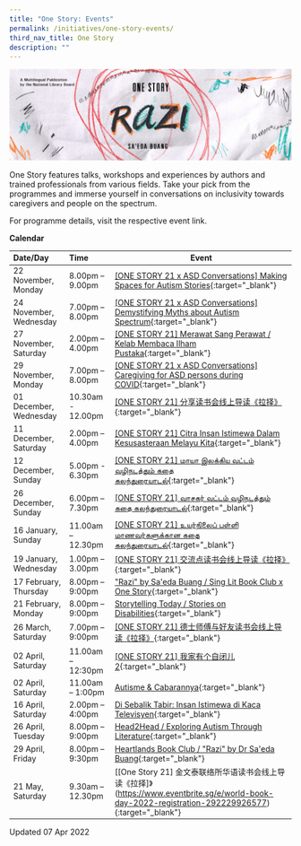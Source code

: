 ```yaml
---
title: "One Story: Events"
permalink: /initiatives/one-story-events/
third_nav_title: One Story
description: ""
---
```

![banner Razi](/images/one-story-razi/OS21%20Website%20Banner.jpg)

One Story features talks, workshops and experiences by authors and trained professionals from various fields. Take your pick from the programmes and immerse yourself in conversations on inclusivity towards caregivers and people on the spectrum.

For programme details, visit the respective event link. 


**Calendar**

| Date/Day                | Time             | Event                                                        |
| :---------------------- | :--------------- | ------------------------------------------------------------ |
| 22 November, Monday  | 8.00pm – 9.00pm        | [[ONE STORY 21 x ASD Conversations] Making Spaces for Autism Stories](https://www.eventbrite.sg/e/one-story-21-making-spaces-for-autism-stories-tickets-188136249587?aff=ebdssbonlinesearch){:target="_blank"} |
| 24 November, Wednesday     | 7.00pm – 8.00pm| [[ONE STORY 21 x ASD Conversations] Demystifying Myths about Autism Spectrum](https://www.eventbrite.sg/e/one-story-21-demystifying-myths-about-autism-spectrum-tickets-188137653787?aff=ebdssbonlinesearch){:target="_blank"} |
| 27 November, Saturday     | 2.00pm – 4.00pm        | [[ONE STORY 21] Merawat Sang Perawat / Kelab Membaca Ilham Pustaka](https://www.eventbrite.sg/e/one-story-21-merawat-sang-perawat-kelab-membaca-ilham-pustaka-registration-198137533697?aff=ebdssbonlinesearch){:target="_blank"} |
| 29 November, Monday  | 7.00pm – 8.00pm             | [[ONE STORY 21 x ASD Conversations] Caregiving for ASD persons during COVID](https://www.eventbrite.sg/e/one-story21-caregiving-for-asd-persons-during-covid-tickets-188138215467?aff=ebdssbonlinesearch){:target="_blank"} |
| 01 December, Wednesday  | 10.30am - 12.00pm     | [[ONE STORY 21] 分享读书会线上导读《拉择》](https://www.eventbrite.sg/e/one-story-21-registration-195984483867){:target="_blank"} |
| 11 December, Saturday  | 2.00pm – 4.00pm     | [[ONE STORY 21] Citra Insan Istimewa Dalam Kesusasteraan Melayu Kita](https://www.eventbrite.sg/e/one-story-21-citra-insan-istimewa-dalam-kesusasteraan-melayu-kita-registration-198150893657?aff=ebdssbonlinesearch){:target="_blank"} |
| 12 December, Sunday  | 5.00pm - 6.30pm   | [[ONE STORY 21] மாயா இலக்கிய வட்டம் வழிநடத்தும் கதை கலந்துரையாடல்](https://www.eventbrite.sg/e/one-story-21-tickets-198044515477?aff=ebdssbonlinesearch){:target="_blank"} |
| 26 December, Sunday  | 6.00pm – 7.30pm     | [[ONE STORY 21] வாசகர் வட்டம் வழிநடத்தும் கதை கலந்துரையாடல்](https://www.eventbrite.sg/e/one-story-21-tickets-198045337937?aff=ebdssbonlinesearch){:target="_blank"} |
| 16 January, Sunday    | 11.00am – 12.30pm   | [[ONE STORY 21] உயர்நிலைப் பள்ளி மாணவர்களுக்கான கதை கலந்துரையாடல்](https://www.eventbrite.sg/e/one-story-21-tickets-198075528237){:target="_blank"} |
| 19 January, Wednesday    | 1.00pm – 3.00pm        | [[ONE STORY 21] 交流点读书会线上导读《拉择》](https://www.eventbrite.sg/e/one-story-21-registration-195994975247){:target="_blank"} |
| 17 February, Thursday | 8.00pm – 9:00pm     | ["Razi" by Sa'eda Buang / Sing Lit Book Club x One Story](https://www.eventbrite.sg/e/razi-by-saeda-buang-sing-lit-book-club-x-one-story-registration-203655136997){:target="_blank"} |
| 21 February, Monday | 8.00pm – 9:00pm     | [Storytelling Today / Stories on Disabilities](https://www.eventbrite.sg/e/storytelling-today-stories-on-disabilities-registration-203656049727){:target="_blank"} |
| 26 March, Saturday | 7.00pm – 9:00pm     | [[ONE STORY 21] 德士师傅与好友读书会线上导读《拉择》](https://www.eventbrite.sg/e/one-story-21-registration-195999117637){:target="_blank"} |
| 02 April, Saturday | 11.00am – 12:30pm     | [[ONE STORY 21] 我家有个自闭儿 2](https://www.eventbrite.sg/e/one-story-21-2-registration-276315124977){:target="_blank"} |
| 02 April, Saturday | 11.00am – 1:00pm     | [Autisme & Cabarannya](https://www.eventbrite.sg/e/autisme-cabarannya-one-story-project-registration-292245412897){:target="_blank"} |
| 16 April, Saturday | 2.00pm – 4:00pm     | [Di Sebalik Tabir: Insan Istimewa di Kaca Televisyen](https://www.eventbrite.sg/e/di-sebalik-tabir-insan-istimewa-di-kaca-televisyen-one-story-project-registration-292248080877){:target="_blank"} |
| 26 April, Tuesday | 8.00pm – 9:00pm     | [Head2Head / Exploring Autism Through Literature](https://www.eventbrite.sg/e/head2head-exploring-autism-through-literature-registration-203657534167){:target="_blank"} |
| 29 April, Friday | 8.00pm – 9:30pm     | [Heartlands Book Club / "Razi" by Dr Sa'eda Buang](https://www.eventbrite.sg/e/heartlands-book-club-razi-by-dr-saeda-buang-registration-203660472957){:target="_blank"} |
| 21 May, Saturday | 9.30am – 12.30pm     | [[One Story 21] 金文泰联络所华语读书会线上导读《拉择]》(https://www.eventbrite.sg/e/world-book-day-2022-registration-292229926577) {:target="_blank"} |




Updated 07 Apr 2022